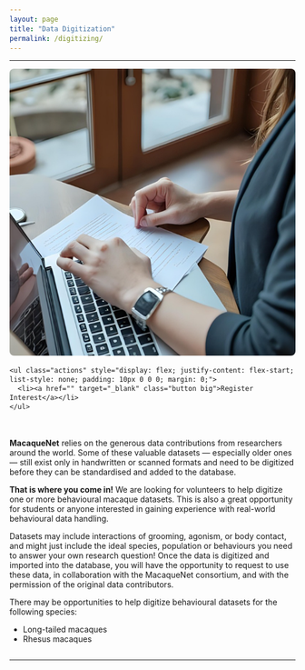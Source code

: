 ```yaml
---
layout: page
title: "Data Digitization"
permalink: /digitizing/
---
```

***

<div style="display: flex; align-items: flex-start; gap: 20px; flex-wrap: wrap;">

  <div style="flex: 1; min-width: 250px;">
    <img src="/assets/images/dataentry.png" alt="Data Entry" style="max-width: 100%; height: auto; border-radius: 8px;">

    <ul class="actions" style="display: flex; justify-content: flex-start; list-style: none; padding: 10px 0 0 0; margin: 0;">
      <li><a href="" target="_blank" class="button big">Register Interest</a></li> 
    </ul>
  </div>

  <div style="flex: 2; min-width: 300px;">
    <p>
      <strong>MacaqueNet</strong> relies on the generous data contributions from researchers around the world. Some of these valuable datasets — especially older ones — still exist only in handwritten or scanned formats and need to be digitized before they can be standardised and added to the database.
    </p>
    <p>
      <strong>That is where you come in!</strong> We are looking for volunteers to help digitize one or more behavioural macaque datasets. This is also a great opportunity for students or anyone interested in gaining experience with real-world behavioural data handling.
    </p>
    <p>
      Datasets may include interactions of grooming, agonism, or body contact, and might just include the ideal species, population or behaviours you need to answer your own research question! Once the data is digitized and imported into the database, you will have the opportunity to request to use these data, in collaboration with the MacaqueNet consortium, and with the permission of the original data contributors.
    </p>
    <p>
      There may be opportunities to help digitize behavioural datasets for the following species:
    </p>
    <ul>
      <li>Long-tailed macaques</li>
      <li>Rhesus macaques</li>
    </ul>
  </div>

</div>

***

  